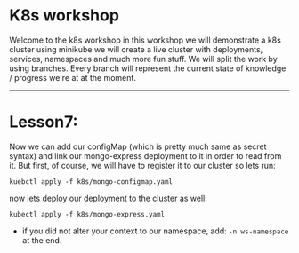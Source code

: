 # K8s workshop

Welcome to the k8s workshop
in this workshop we will demonstrate a k8s cluster using minikube
we will create a live cluster with deployments, services, namespaces and much more fun stuff.
We will split the work by using branches. Every branch will represent the current
state of knowledge / progress we're at at the moment.

---
# Lesson7:
Now we can add our configMap (which is pretty much same as secret syntax)
and link our mongo-express deployment to it in order to read from it.
But first, of course, we will have to register it to our cluster
so lets run:

`kuebctl apply -f k8s/mongo-configmap.yaml`

now lets deploy our deployment to the cluster as well:

`kubectl apply -f k8s/mongo-express.yaml`

* if you did not alter your context to our namespace, add: `-n ws-namespace` at the end.


